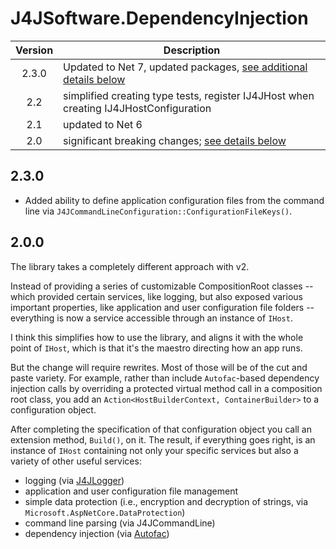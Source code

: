 # J4JSoftware.DependencyInjection

|Version|Description|
|:-----:|-----------|
|2.3.0|Updated to Net 7, updated packages, [see additional details below](#230)|
|2.2|simplified creating type tests, register IJ4JHost when creating IJ4JHostConfiguration|
|2.1|updated to Net 6|
|2.0|significant breaking changes; [see details below](#200)|

## 2.3.0

- Added ability to define application configuration files
from the command line via `J4JCommandLineConfiguration::ConfigurationFileKeys()`.

## 2.0.0

The library takes a completely different approach with v2.

Instead of providing a series of customizable CompositionRoot classes -- which provided certain services, like logging, but also exposed various important properties, like  application and user configuration file folders -- everything is now a service accessible through an instance of `IHost`.

I think this simplifies how to use the library, and aligns it with the whole point of `IHost`, which is that it's the maestro directing how an app runs.

But the change will require rewrites. Most of those will be of the cut and paste variety. For example, rather than include `Autofac`-based dependency injection calls by overriding a protected virtual method call in a composition root class, you add an `Action<HostBuilderContext, ContainerBuilder>` to a configuration object.

After completing the specification of that configuration object you call an extension method, `Build()`, on it. The result, if everything goes right, is an instance of `IHost` containing not only your specific services but also a variety of other useful services:

- logging (via [J4JLogger](https://github.com/markolbert/J4JLogging))
- application and user configuration file management
- simple data protection (i.e., encryption and decryption of strings, via `Microsoft.AspNetCore.DataProtection`)
- command line parsing (via J4JCommandLine)
- dependency injection (via [Autofac](https://autofac.org/))
